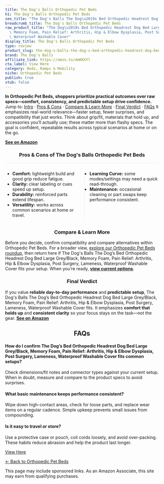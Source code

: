 ```yaml
---
title: The Dog's Balls Orthopedic Pet Beds
h1: The Dog's Balls Orthopedic Pet Beds
seo_title: "The Dog's Balls The Dog\u2019s Bed Orthopedic Headrest Dog Bed\u2026"
breadcrumb_title: The Dog's Balls Orthopedic Pet Beds
raw_product_title: "The Dog\u2019s Bed Orthopedic Headrest Dog Bed Large Grey/Black,\
  \ Memory Foam, Pain Relief: Arthritis, Hip & Elbow Dysplasia, Post Surgery, Lameness,\
  \ Waterproof Washable Cover"
display_title: The Dog's Balls Orthopedic Pet Beds
type: review
product_slug: the-dog-s-balls-the-dog-s-bed-orthopedic-headrest-dog-bed-large-grey-bl-1393e80e
brand: The Dog's Balls
affiliate_link: https://amzn.to/4mKKXYl
cta_label: View Here
category: Beds, Ramps & Mobility
niche: Orthopedic Pet Beds
publish: true
stub: false
---
```


<div id="intro" class="full-width"><p><strong>In Orthopedic Pet Beds, shoppers prioritize practical outcomes over raw specs&mdash;comfort, consistency, and predictable setup drive confidence.</strong> Jump to: <a href="#intro">Intro</a> · <a href="#pros-cons">Pros &amp; Cons</a> · <a href="#compare-more">Compare &amp; Learn More</a> · <a href="#verdict">Final Verdict</a> · <a href="#faqs">FAQs</a> It emphasizes real-world relevance&mdash;faster setup, fewer surprises, and compatibility that just works. Think about grip/fit, materials that hold up, and accessories you’ll actually use; these matter more than flashy specs. The goal is confident, repeatable results across typical scenarios at home or on the go.</p><p><a href="https://amzn.to/4mKKXYl" rel="nofollow sponsored noopener" target="_blank"><strong>See on Amazon</strong></a></p></div>
<h3 id="pros-cons" style="text-align:center;">Pros &amp; Cons of The Dog's Balls Orthopedic Pet Beds</h3>
<div class="pc-grid" style="display:grid;grid-template-columns:1fr 1fr;gap:16px;border-top:1px solid #e5e7eb;padding-top:12px;">
  <ul>
    <li><strong>Comfort:</strong> lightweight build and good grip reduce fatigue.</li>
    <li><strong>Clarity:</strong> clear labeling or cues speed up setup.</li>
    <li><strong>Durability:</strong> reinforced parts extend lifespan.</li>
    <li><strong>Versatility:</strong> works across common scenarios at home or travel.</li>
  </ul>
  <ul style="border-left:1px solid #e5e7eb;padding-left:16px;">
    <li><strong>Learning Curve:</strong> some modes/settings may need a quick read-through.</li>
    <li><strong>Maintenance:</strong> occasional cleaning or part swaps keep performance consistent.</li>
  </ul>
</div>


<h3 id="compare-more" style="text-align:center;">Compare &amp; Learn More</h3>
<p>Before you decide, confirm compatibility and compare alternatives within Orthopedic Pet Beds. For a broader view, <a href="#">explore our Orthopedic Pet Beds roundup</a>, then return here if The Dog's Balls The Dog’s Bed Orthopedic Headrest Dog Bed Large Grey/Black, Memory Foam, Pain Relief: Arthritis, Hip & Elbow Dysplasia, Post Surgery, Lameness, Waterproof Washable Cover fits your setup. When you’re ready, <a href="https://amzn.to/4mKKXYl" rel="nofollow sponsored noopener" target="_blank"><strong>view current options</strong></a>.</p>

<h3 id="verdict" style="text-align:center;">Final Verdict</h3>
<p>If you value <strong>reliable day-to-day performance</strong> and <strong>predictable setup</strong>, The Dog's Balls The Dog’s Bed Orthopedic Headrest Dog Bed Large Grey/Black, Memory Foam, Pain Relief: Arthritis, Hip & Elbow Dysplasia, Post Surgery, Lameness, Waterproof Washable Cover fits. It emphasizes <strong>comfort that holds up</strong> and <strong>consistent clarity</strong> so your focus stays on the task&mdash;not the gear. <a href="https://amzn.to/4mKKXYl" rel="nofollow sponsored noopener" target="_blank"><strong>See on Amazon</strong></a></p>

<h2 id="faqs" style="text-align:center;">FAQs</h2>
<h4><strong>How do I confirm The Dog’s Bed Orthopedic Headrest Dog Bed Large Grey/Black, Memory Foam, Pain Relief: Arthritis, Hip & Elbow Dysplasia, Post Surgery, Lameness, Waterproof Washable Cover fits common setups?</strong></h4>
<p>Check dimensions/fit notes and connector types against your current setup. When in doubt, measure and compare to the product specs to avoid surprises.</p>
<h4><strong>What basic maintenance keeps performance consistent?</strong></h4>
<p>Wipe down high-contact areas, check for loose parts, and replace wear items on a regular cadence. Simple upkeep prevents small issues from compounding.</p>
<h4><strong>Is it easy to travel or store?</strong></h4>
<p>Use a protective case or pouch, coil cords loosely, and avoid over-packing. These habits reduce abrasion and help the product last longer.</p>

<p><a class="btn" href="https://amzn.to/4mKKXYl" target="_blank" rel="nofollow sponsored noopener">View Here</a></p>
<p><a href="/roundups/beds-ramps-mobility/orthopedic-pet-beds/">← Back to Orthopedic Pet Beds</a></p>
<aside class="disclosure">This page may include sponsored links. As an Amazon Associate, this site may earn from qualifying purchases.</aside>
